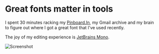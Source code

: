 # Great fonts matter in tools

I spent 30 minutes racking my [Pinboard.In](https://pinboard.in/u:nryberg), my Gmail archive and my brain to
figure out where I got a great font that I've used recently.  

The joy of my editing experience is [JetBrains
Mono](https://www.jetbrains.com/lp/mono/).  

![Screenshot](Screenshot.2020-04-21.22.22.27 "Screenshot")
